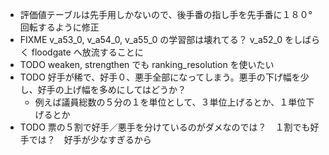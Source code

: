 * 評価値テーブルは先手用しかないので、後手番の指し手を先手番に１８０°回転するように修正
* FIXME v_a53_0, v_a54_0, v_a55_0 の学習部は壊れてる？ v_a52_0 をしばらく floodgate へ放流することに
* TODO weaken, strengthen でも ranking_resolution を使いたい
* TODO 好手が稀で、好手０、悪手全部になってしまう。悪手の下げ幅を少し、好手の上げ幅を多めにしてはどうか？
  * 例えば議員総数の５分の１を単位として、３単位上げるとか、１単位下げるとか
* TODO 票の５割で好手／悪手を分けているのがダメなのでは？　１割でも好手では？　好手が少なすぎるから
